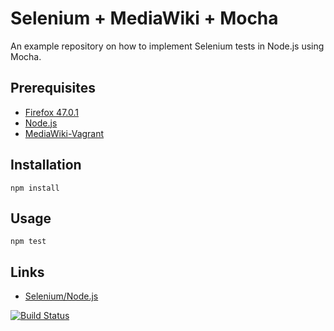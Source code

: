 # Selenium + MediaWiki + Mocha

An example repository on how to implement Selenium tests in Node.js using Mocha.

## Prerequisites

- [Firefox 47.0.1](https://ftp.mozilla.org/pub/firefox/releases/47.0.1/)
- [Node.js](https://nodejs.org/en/)
- [MediaWiki-Vagrant](https://www.mediawiki.org/wiki/MediaWiki-Vagrant)

## Installation

    npm install

## Usage

    npm test

## Links

- [Selenium/Node.js](https://www.mediawiki.org/wiki/Selenium/Node.js)

[![Build Status](https://travis-ci.org/zeljkofilipin/selenium-mediawiki-mocha.svg?branch=master)](https://travis-ci.org/zeljkofilipin/selenium-mediawiki-mocha)
